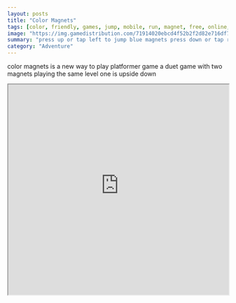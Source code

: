 ```yaml
---
layout: posts
title: "Color Magnets"
tags: [color, friendly, games, jump, mobile, run, magnet, free, online, games, oyna, game, free, games, play, play, games]
image: "https://img.gamedistribution.com/71914020ebcd4f52b2f2d82e716df754-512x384.jpeg"
summary: "press up or tap left to jump blue magnets press down or tap right to jump red magnets  free online games oyna game free games play play games"
category: "Adventure"
---
```


color magnets is a new way to play platformer game a duet game with two magnets playing the same level one is upside down

<iframe width="100%" height="480px;" src="https://html5.gamedistribution.com/71914020ebcd4f52b2f2d82e716df754/"></iframe>